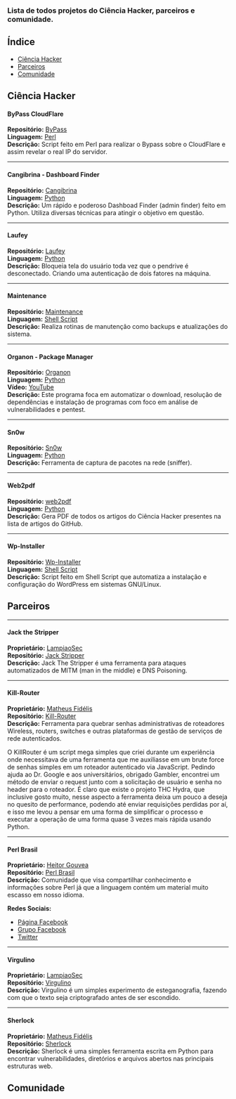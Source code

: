 ### Lista de todos projetos do Ciência Hacker, parceiros e comunidade. 

## Índice

* [Ciência Hacker](#ciência-hacker)
* [Parceiros](#parceiros)
* [Comunidade](#comunidade)

## Ciência Hacker

#### ByPass CloudFlare  
**Repositório:** [ByPass](https://github.com/HackerOrientado/BypassCF)  
**Linguagem:** [Perl](https://github.com/cienciahacker/index/blob/master/matrix/arquivos/programação.md#perl)  
**Descrição:**
Script feito em Perl para realizar o Bypass sobre o CloudFlare e assim revelar o real IP do servidor.  

- - -
#### Cangibrina - Dashboard Finder  
**Repositório:** [Cangibrina](https://github.com/fnk0c/cangibrina)  
**Linguagem:** [Python](https://github.com/cienciahacker/index/blob/master/matrix/arquivos/programação.md#python)   
**Descrição:**
Um rápido e poderoso Dashboad Finder (admin finder) feito em Python. Utiliza diversas técnicas para atingir o objetivo em questão.  

- - -
#### Laufey  
**Repositório:** [Laufey](https://github.com/fnk0c/laufey)  
**Linguagem:** [Python](https://github.com/cienciahacker/index/blob/master/matrix/arquivos/programação.md#python)  
**Descrição:**
Bloqueia tela do usuário toda vez que o pendrive é desconectado. Criando uma autenticação de dois fatores na máquina.  

- - -
#### Maintenance
**Repositório:** [Maintenance](https://github.com/fnk0c/maintenance)  
**Linguagem:** [Shell Script](https://github.com/cienciahacker/index/blob/master/matrix/arquivos/programação.md#shell-script)  
**Descrição:**
Realiza rotinas de manutenção como backups e atualizações do sistema.  

- - -
#### Organon - Package Manager  
**Repositório:** [Organon](https://github.com/fnk0c/organon)  
**Linguagem:** [Python](https://github.com/cienciahacker/index/blob/master/matrix/arquivos/programação.md#python)   
**Vídeo:** [YouTube](https://www.youtube.com/watch?v=lpPauu2uY4E)  
**Descrição:**
Este programa foca em automatizar o download, resolução de dependências e instalação de programas com foco em análise de vulnerabilidades e pentest.  

- - -
#### Sn0w  
**Repositório:** [Sn0w](https://github.com/54l0m0n/Sn0w)  
**Linguagem:** [Python](https://github.com/cienciahacker/index/blob/master/matrix/arquivos/programação.md#python)  
**Descrição:**
Ferramenta de captura de pacotes na rede (sniffer). 

- - -
#### Web2pdf  
**Repositório:** [web2pdf](https://github.com/fnk0c/web2pdf)   
**Linguagem:** [Python](https://github.com/cienciahacker/index/blob/master/matrix/arquivos/programação.md#python)   
**Descrição:**
Gera PDF de todos os artigos do Ciência Hacker presentes na lista de artigos do GitHub.   

- - -
#### Wp-Installer  
**Repositório:** [Wp-Installer](https://github.com/fnk0c/wp-installer)   
**Linguagem:** [Shell Script](https://github.com/cienciahacker/index/blob/master/matrix/arquivos/programação.md#shell-script)  
**Descrição:**
Script feito em Shell Script que automatiza a instalação e configuração do WordPress em sistemas GNU/Linux.  

## Parceiros  

- - -
#### Jack the Stripper  
**Proprietário:** [LampiaoSec](https://github.com/lampiaosec)  
**Repositório:** [Jack Stripper](https://github.com/lampiaosec/jackthestripper)  
**Descrição:**
Jack The Stripper é uma ferramenta para ataques automatizados de MITM (man in the middle) e DNS Poisoning.  

- - -
#### Kill-Router
**Proprietário:** [Matheus Fidélis](https://github.com/msfidelis)  
**Repositório:** [Kill-Router](https://github.com/msfidelis/Kill-Router-)  
**Descrição:**
Ferramenta para quebrar senhas administrativas de roteadores Wireless, routers, switches e outras plataformas de gestão de serviços de rede autenticados.

O KillRouter é um script mega simples que criei durante um experiência onde necessitava de uma ferramenta que me auxiliasse em um brute force de senhas simples em um roteador autenticado via JavaScript. Pedindo ajuda ao Dr. Google e aos universitários, obrigado Gambler, encontrei um método de enviar o request junto com a solicitação de usuário e senha no header para o roteador. É claro que existe o projeto THC Hydra, que inclusive gosto muito, nesse aspecto a ferramenta deixa um pouco a deseja no quesito de performance, podendo até enviar requisições perdidas por aí, e isso me levou a pensar em uma forma de simplificar o processo e executar a operação de uma forma quase 3 vezes mais rápida usando Python.

- - -
#### Perl Brasil  
**Proprietário:** [Heitor Gouvea](https://github.com/HeitorG)  
**Repositório:** [Perl Brasil](https://github.com/HeitorG/Perl-Brasil)  
**Descrição:** 
Comunidade que visa compartilhar conhecimento e informações sobre Perl já que a linguagem contém um material muito escasso em nosso idioma.  

**Redes Sociais:**  

* [Página Facebook](https://www.facebook.com/PerlBrOficial)
* [Grupo Facebook](https://www.facebook.com/groups/PerlBrasilOficial/)
* [Twitter](https://twitter.com/Perl_Brasil)   

- - -
#### Virgulino  
**Proprietário:** [LampiaoSec](https://github.com/lampiaosec)  
**Repositório:** [Virgulino](https://github.com/lampiaosec/virgulino)  
**Descrição:** 
Virgulino é um simples experimento de esteganografia, fazendo com que o texto seja criptografado antes de ser escondido.  

- - -
#### Sherlock
**Proprietário:** [Matheus Fidélis](https://github.com/msfidelis)  
**Repositório:** [Sherlock](https://github.com/msfidelis/Sherlock)  
**Descrição:**
Sherlock é uma simples ferramenta escrita em Python para encontrar vulnerabilidades,
diretórios e arquivos abertos nas principais estruturas web.

## Comunidade
